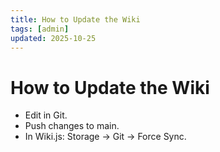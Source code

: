 ```yaml
---
title: How to Update the Wiki
tags: [admin]
updated: 2025-10-25
---
```

# How to Update the Wiki

- Edit in Git.  
- Push changes to main.  
- In Wiki.js: Storage → Git → Force Sync.
